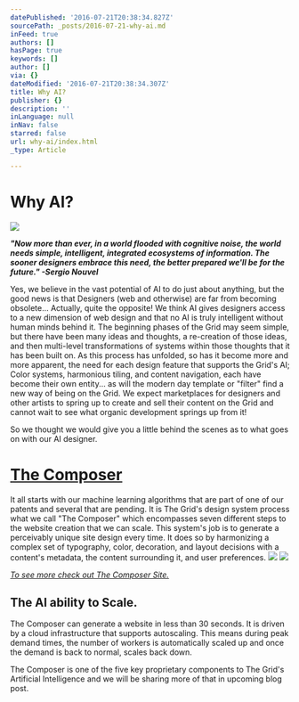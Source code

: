 ```yaml
---
datePublished: '2016-07-21T20:38:34.827Z'
sourcePath: _posts/2016-07-21-why-ai.md
inFeed: true
authors: []
hasPage: true
keywords: []
author: []
via: {}
dateModified: '2016-07-21T20:38:34.307Z'
title: Why AI?
publisher: {}
description: ''
inLanguage: null
inNav: false
starred: false
url: why-ai/index.html
_type: Article

---
```

# Why AI?
![](https://imgflo.herokuapp.com/graph/vahj1ThiexotieMo/42bf34dbb2500f87c9ee6c835571dfb3/croprotate.png?cropheight=837&cropwidth=2375&degrees=0&input=https%3A%2F%2Fthe-grid-user-content.s3-us-west-2.amazonaws.com%2F32c3c68f-69a0-4bef-9072-063862e59faf.png&x=0&y=46)

_**"Now more than ever, in a world flooded with cognitive noise, the world needs simple, intelligent, integrated ecosystems of information. The sooner designers embrace this need, the better prepared we'll be for the future." -Sergio Nouvel**_

Yes, we believe in the vast potential of AI to do just about anything, but the good news is that Designers (web and otherwise) are far from becoming obsolete... Actually, quite the opposite! We think AI gives designers access to a new dimension of web design and that no AI is truly intelligent without human minds behind it. The beginning phases of the Grid may seem simple, but there have been many ideas and thoughts, a re-creation of those ideas, and then multi-level transformations of systems within those thoughts that it has been built on. As this process has unfolded, so has it become more and more apparent, the need for each design feature that supports the Grid's AI; Color systems, harmonious tiling, and content navigation, each have become their own entity... as will the modern day template or "filter" find a new way of being on the Grid. We expect marketplaces for designers and other artists to spring up to create and sell their content on the Grid and cannot wait to see what organic development springs up from it!

So we thought we would give you a little behind the scenes as to what goes on with our AI designer.

# **[The Composer][0]**

It all starts with our machine learning algorithms that are part of one of our patents and several that are pending. It is The Grid's design system process what we call "The Composer" which encompasses seven different steps to the website creation that we can scale. This system's job is to generate a perceivably unique site design every time. It does so by harmonizing a complex set of typography, color, decoration, and layout decisions with a content's metadata, the content surrounding it, and user preferences.
![](https://the-grid-user-content.s3-us-west-2.amazonaws.com/f5b2d4e5-5d11-4fd5-ad84-6b56644ee840.png)
![](https://the-grid-user-content.s3-us-west-2.amazonaws.com/8d0cd94b-0126-41ab-a098-30dc1d3f0319.png)

_[To see more check out The Composer Site.][0]_

## The AI ability to Scale.

The Composer can generate a website in less than 30 seconds. It is driven by a cloud infrastructure that supports autoscaling. This means during peak demand times, the number of workers is automatically scaled up and once the demand is back to normal, scales back down.

The Composer is one of the five key proprietary components to The Grid's Artificial Intelligence and we will be sharing more of that in upcoming blog post.

[0]: http://design-systems.github.io/basics/